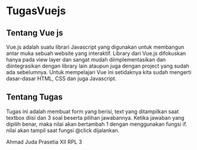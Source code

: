 # TugasVuejs
## Tentang Vue js

Vue.js adalah suatu librari Javascript yang digunakan untuk membangun antar muka sebuah website yang interaktif. Library dari Vue.js difokuskan hanya pada view layer dan sangat mudah diimplementasikan dan diintegrasikan dengan library lain ataupun juga dengan project yang sudah ada sebelumnya. Untuk mempelajari Vue ini setidaknya kita sudah mengerti dasar-dasar HTML, CSS dan juga Javascript.

## Tentang Tugas

Tugas ini adalah membuat form yang berisi, text yang ditampilkan saat textbox diisi dan 3 soal beserta pilihan jawabannya. Ketika jawaban yang dipilih benar, maka nilai akan bertambah 1 dengan menggunakan fungsi if. nilai akan tampil saat fungsi @click dijalankan.

Ahmad Juda Prasetia
XII RPL 3
